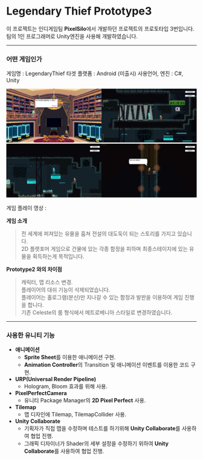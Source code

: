 # Legendary Thief  Prototype3
 이 프로젝트는 인디게임팀 **PixelSilo**에서 개발하던 프로젝트의 프로토타입 3번입니다.    
 팀의 1인 프로그래머로 Unity엔진을 사용해 개발하였습니다.
 
  ----
### 어떤 게임인가

   게임명 : LegendaryThief
   타겟 플랫폼 : Android (미출시)
   사용언어, 엔진 : C#, Unity
   
<img src = "./LegendaryThief/img/01.PNG" width = "50%" height = "50%" title = "px Set" alt = "LT1"></img><img src = "./LegendaryThief/img/02.PNG" width = "50%" height = "50%" title = "px Set" alt = "LT2"></img>
<img src = "./LegendaryThief/img/03.PNG" width = "50%" height = "50%" title = "px Set" alt = "LT3"></img><img src = "./LegendaryThief/img/04.PNG" width = "50%" height = "50%" title = "px Set" alt = "LT4"></img>

게임 플레이 영상 : 

**게임 소개**
> 전 세계에 퍼져있는 유물을 훔쳐 전설의 대도둑이 되는 스토리를 가지고 있습니다.     
> 2D 플랫포머 게임으로 건물에 있는 각종 함정을 피하며 최종스테이지에 있는 유물을 획득하는게 목적입니다.

**Prototype2 와의 차이점**
> 캐릭터, 맵 리소스 변경.     
> 플레이어의 대쉬 기능이 삭제되었습니다.     
> 플레이어는 홀로그램(분신)만 지나갈 수 있는 함정과 발판을 이용하여 게임 진행을 합니다.    
> 기존 Celeste의 룸 형식에서 메트로베니아 스타일로 변경하였습니다.

----
### 사용한 유니티 기능
 * **애니메이션**
   * **Sprite Sheet**를 이용한 애니메이션 구현.
   * **Animation Controller**의 Transition 및 애니메이션 이벤트를 이용한 코드 구현.
 * **URP(Universal Render Pipeline)**
   * Hologram, Bloom 효과를 위해 사용.
 * **PixelPerfectCamera**
   * 유니티 Package Manager의 **2D Pixel Perfect** 사용.
 * **Tilemap**
   * 맵 디자인에 Tilemap, TilemapCollider 사용.
 * **Unity Collaborate**
   * 기획자가 직접 맵을 수정하며 테스트를 하기위해 **Unity Collaborate**를 사용하여 협업 진행.
   * 그래픽 디자이너가 Shader의 세부 설정을 수정하기 위하여 **Unity Collaborate**를 사용하여 협업 진행.
